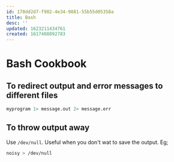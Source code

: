 ```yaml
---
id: 170dd2d7-f902-4e34-9881-55b55d05358a
title: Bash
desc: ''
updated: 1623211434761
created: 1617408892783
---
```


# Bash Cookbook

## To redirect output and error messages to different files

```bash
myprogram 1> message.out 2> message.err
```

## To throw output away

Use `/dev/null`. Useful when you don't wat to save the output. Eg;

```bash
noisy > /dev/null
```